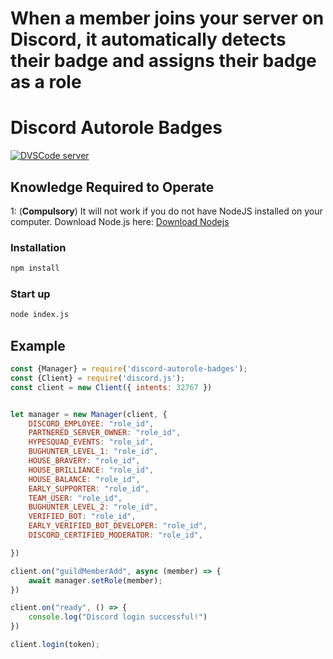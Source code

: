 # When a member joins your server on Discord, it automatically detects their badge and assigns their badge as a role


# Discord Autorole Badges
[![DVSCode server](https://discord.com/api/guilds/913547472696115250/widget.png?style=banner1)](https://discord.gg/qsG7PSB7Wg)

## Knowledge Required to Operate
1: (<strong>Compulsory</strong>) It will not work if you do not have NodeJS installed on your computer. Download Node.js here: [Download Nodejs](https://nodejs.org)

### Installation
```md
npm install
```

### Start up
```md
node index.js
```

## Example
```js
const {Manager} = require('discord-autorole-badges');
const {Client} = require('discord.js');
const client = new Client({ intents: 32767 })


let manager = new Manager(client, {
    DISCORD_EMPLOYEE: "role_id",
    PARTNERED_SERVER_OWNER: "role_id",
    HYPESQUAD_EVENTS: "role_id",
    BUGHUNTER_LEVEL_1: "role_id",
    HOUSE_BRAVERY: "role_id",
    HOUSE_BRILLIANCE: "role_id",
    HOUSE_BALANCE: "role_id",
    EARLY_SUPPORTER: "role_id",
    TEAM_USER: "role_id",
    BUGHUNTER_LEVEL_2: "role_id",
    VERIFIED_BOT: "role_id",
    EARLY_VERIFIED_BOT_DEVELOPER: "role_id",
    DISCORD_CERTIFIED_MODERATOR: "role_id",

})

client.on("guildMemberAdd", async (member) => {
    await manager.setRole(member);
})

client.on("ready", () => {
    console.log("Discord login successful!")
})

client.login(token);

```
